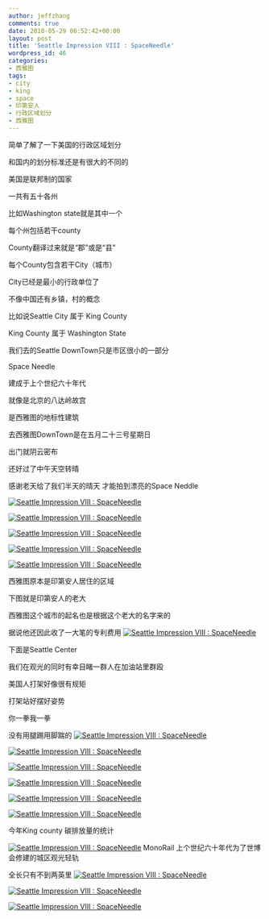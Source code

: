 ```yaml
---
author: jeffzhang
comments: true
date: 2010-05-29 06:52:42+00:00
layout: post
title: 'Seattle Impression VIII : SpaceNeedle'
wordpress_id: 46
categories:
- 西雅图
tags:
- city
- king
- space
- 印第安人
- 行政区域划分
- 西雅图
---
```


简单了解了一下美国的行政区域划分

和国内的划分标准还是有很大的不同的

美国是联邦制的国家

一共有五十各州

比如Washington state就是其中一个

每个州包括若干county

County翻译过来就是“郡”或是“县”

每个County包含若干City（城市）

City已经是最小的行政单位了

不像中国还有乡镇，村的概念

比如说Seattle City 属于 King County

King County 属于 Washington State

我们去的Seattle DownTown只是市区很小的一部分

Space Needle

建成于上个世纪六十年代

就像是北京的八达岭故宫

是西雅图的地标性建筑

去西雅图DownTown是在五月二十三号星期日

出门就阴云密布

还好过了中午天空转晴

感谢老天给了我们半天的晴天 才能拍到漂亮的Space Neddle

[![Seattle Impression VIII : SpaceNeedle](http://simg.sinajs.cn/blog7style/images/common/sg_trans.gif)](http://photo.blog.sina.com.cn/showpic.html#blogid=57f943110100j1k0&url=http://static1.photo.sina.com.cn/orignal/57f94311g87b620d92cb0)

 [![Seattle Impression VIII : SpaceNeedle](http://simg.sinajs.cn/blog7style/images/common/sg_trans.gif)](http://photo.blog.sina.com.cn/showpic.html#blogid=57f943110100j1k0&url=http://static12.photo.sina.com.cn/orignal/57f94311g87b6205f21bb)

 [![Seattle Impression VIII : SpaceNeedle](http://simg.sinajs.cn/blog7style/images/common/sg_trans.gif)](http://photo.blog.sina.com.cn/showpic.html#blogid=57f943110100j1k0&url=http://static13.photo.sina.com.cn/orignal/57f94311g87b624de4b7c)

 [![Seattle Impression VIII : SpaceNeedle](http://simg.sinajs.cn/blog7style/images/common/sg_trans.gif) ](http://photo.blog.sina.com.cn/showpic.html#blogid=57f943110100j1k0&url=http://static8.photo.sina.com.cn/orignal/57f94311g87b624fccfc7)

 [![Seattle Impression VIII : SpaceNeedle](http://simg.sinajs.cn/blog7style/images/common/sg_trans.gif)](http://photo.blog.sina.com.cn/showpic.html#blogid=57f943110100j1k0&url=http://static2.photo.sina.com.cn/orignal/57f94311g87b620f7bcb1)


西雅图原本是印第安人居住的区域

下图就是印第安人的老大

西雅图这个城市的起名也是根据这个老大的名字来的

据说他还因此收了一大笔的专利费用
 [![Seattle Impression VIII : SpaceNeedle](http://simg.sinajs.cn/blog7style/images/common/sg_trans.gif)](http://photo.blog.sina.com.cn/showpic.html#blogid=57f943110100j1k0&url=http://static4.photo.sina.com.cn/orignal/57f94311g87b61fe51df3)


下面是Seattle Center

我们在观光的同时有幸目睹一群人在加油站里群殴

美国人打架好像很有规矩

打架站好摆好姿势

你一拳我一拳

没有用腿踢用脚踹的
 [![Seattle Impression VIII : SpaceNeedle](http://simg.sinajs.cn/blog7style/images/common/sg_trans.gif)](http://photo.blog.sina.com.cn/showpic.html#blogid=57f943110100j1k0&url=http://static14.photo.sina.com.cn/orignal/57f94311g87b620babf9d)

 [![Seattle Impression VIII : SpaceNeedle](http://simg.sinajs.cn/blog7style/images/common/sg_trans.gif)](http://photo.blog.sina.com.cn/showpic.html#blogid=57f943110100j1k0&url=http://static2.photo.sina.com.cn/orignal/57f94311g87b62106fcb1)


[![Seattle Impression VIII : SpaceNeedle](http://simg.sinajs.cn/blog7style/images/common/sg_trans.gif)](http://photo.blog.sina.com.cn/showpic.html#blogid=57f943110100j1k0&url=http://static2.photo.sina.com.cn/orignal/57f94311g87b62b74ad81)


 [![Seattle Impression VIII : SpaceNeedle](http://simg.sinajs.cn/blog7style/images/common/sg_trans.gif)](http://photo.blog.sina.com.cn/showpic.html#blogid=57f943110100j1k0&url=http://static16.photo.sina.com.cn/orignal/57f94311g87b62125817f)

 [![Seattle Impression VIII : SpaceNeedle](http://simg.sinajs.cn/blog7style/images/common/sg_trans.gif)](http://photo.blog.sina.com.cn/showpic.html#blogid=57f943110100j1k0&url=http://static15.photo.sina.com.cn/orignal/57f94311g87b6207da96e)


[![Seattle Impression VIII : SpaceNeedle](http://simg.sinajs.cn/blog7style/images/common/sg_trans.gif)](http://photo.blog.sina.com.cn/showpic.html#blogid=57f943110100j1k0&url=http://static2.photo.sina.com.cn/orignal/57f94311g87b61fc698f1)

今年King county 碳排放量的统计

[![Seattle Impression VIII : SpaceNeedle](http://simg.sinajs.cn/blog7style/images/common/sg_trans.gif)](http://photo.blog.sina.com.cn/showpic.html#blogid=57f943110100j1k0&url=http://static12.photo.sina.com.cn/orignal/57f94311g87cbdabf319b)
MonoRail
 上个世纪六十年代为了世博会修建的城区观光轻轨

全长只有不到两英里
 [![Seattle Impression VIII : SpaceNeedle](http://simg.sinajs.cn/blog7style/images/common/sg_trans.gif)](http://photo.blog.sina.com.cn/showpic.html#blogid=57f943110100j1k0&url=http://static10.photo.sina.com.cn/orignal/57f94311g87b620ab67b9)

[![Seattle Impression VIII : SpaceNeedle](http://simg.sinajs.cn/blog7style/images/common/sg_trans.gif)](http://photo.blog.sina.com.cn/showpic.html#blogid=57f943110100j1k0&url=http://static4.photo.sina.com.cn/orignal/57f94311g87b62b2851c3)

 [![Seattle Impression VIII : SpaceNeedle](http://simg.sinajs.cn/blog7style/images/common/sg_trans.gif)](http://photo.blog.sina.com.cn/showpic.html#blogid=57f943110100j1k0&url=http://static11.photo.sina.com.cn/orignal/57f94311g87b61fa7f8ca)

 [](http://photo.blog.sina.com.cn/showpic.html#blogid=57f943110100j1k0&url=http://static2.photo.sina.com.cn/orignal/57f94311g87b61fc698f1)


